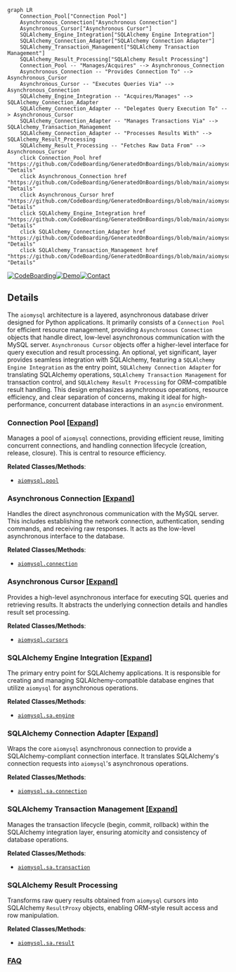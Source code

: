 ```mermaid
graph LR
    Connection_Pool["Connection Pool"]
    Asynchronous_Connection["Asynchronous Connection"]
    Asynchronous_Cursor["Asynchronous Cursor"]
    SQLAlchemy_Engine_Integration["SQLAlchemy Engine Integration"]
    SQLAlchemy_Connection_Adapter["SQLAlchemy Connection Adapter"]
    SQLAlchemy_Transaction_Management["SQLAlchemy Transaction Management"]
    SQLAlchemy_Result_Processing["SQLAlchemy Result Processing"]
    Connection_Pool -- "Manages/Acquires" --> Asynchronous_Connection
    Asynchronous_Connection -- "Provides Connection To" --> Asynchronous_Cursor
    Asynchronous_Cursor -- "Executes Queries Via" --> Asynchronous_Connection
    SQLAlchemy_Engine_Integration -- "Acquires/Manages" --> SQLAlchemy_Connection_Adapter
    SQLAlchemy_Connection_Adapter -- "Delegates Query Execution To" --> Asynchronous_Cursor
    SQLAlchemy_Connection_Adapter -- "Manages Transactions Via" --> SQLAlchemy_Transaction_Management
    SQLAlchemy_Connection_Adapter -- "Processes Results With" --> SQLAlchemy_Result_Processing
    SQLAlchemy_Result_Processing -- "Fetches Raw Data From" --> Asynchronous_Cursor
    click Connection_Pool href "https://github.com/CodeBoarding/GeneratedOnBoardings/blob/main/aiomysql/Connection_Pool.md" "Details"
    click Asynchronous_Connection href "https://github.com/CodeBoarding/GeneratedOnBoardings/blob/main/aiomysql/Asynchronous_Connection.md" "Details"
    click Asynchronous_Cursor href "https://github.com/CodeBoarding/GeneratedOnBoardings/blob/main/aiomysql/Asynchronous_Cursor.md" "Details"
    click SQLAlchemy_Engine_Integration href "https://github.com/CodeBoarding/GeneratedOnBoardings/blob/main/aiomysql/SQLAlchemy_Engine_Integration.md" "Details"
    click SQLAlchemy_Connection_Adapter href "https://github.com/CodeBoarding/GeneratedOnBoardings/blob/main/aiomysql/SQLAlchemy_Connection_Adapter.md" "Details"
    click SQLAlchemy_Transaction_Management href "https://github.com/CodeBoarding/GeneratedOnBoardings/blob/main/aiomysql/SQLAlchemy_Transaction_Management.md" "Details"
```

[![CodeBoarding](https://img.shields.io/badge/Generated%20by-CodeBoarding-9cf?style=flat-square)](https://github.com/CodeBoarding/GeneratedOnBoardings)[![Demo](https://img.shields.io/badge/Try%20our-Demo-blue?style=flat-square)](https://www.codeboarding.org/demo)[![Contact](https://img.shields.io/badge/Contact%20us%20-%20contact@codeboarding.org-lightgrey?style=flat-square)](mailto:contact@codeboarding.org)

## Details

The `aiomysql` architecture is a layered, asynchronous database driver designed for Python applications. It primarily consists of a `Connection Pool` for efficient resource management, providing `Asynchronous Connection` objects that handle direct, low-level asynchronous communication with the MySQL server. `Asynchronous Cursor` objects offer a higher-level interface for query execution and result processing. An optional, yet significant, layer provides seamless integration with SQLAlchemy, featuring a `SQLAlchemy Engine Integration` as the entry point, `SQLAlchemy Connection Adapter` for translating SQLAlchemy operations, `SQLAlchemy Transaction Management` for transaction control, and `SQLAlchemy Result Processing` for ORM-compatible result handling. This design emphasizes asynchronous operations, resource efficiency, and clear separation of concerns, making it ideal for high-performance, concurrent database interactions in an `asyncio` environment.

### Connection Pool [[Expand]](./Connection_Pool.md)
Manages a pool of `aiomysql` connections, providing efficient reuse, limiting concurrent connections, and handling connection lifecycle (creation, release, closure). This is central to resource efficiency.


**Related Classes/Methods**:

- <a href="https://github.com/aio-libs/aiomysql/blob/master/aiomysql/pool.py" target="_blank" rel="noopener noreferrer">`aiomysql.pool`</a>


### Asynchronous Connection [[Expand]](./Asynchronous_Connection.md)
Handles the direct asynchronous communication with the MySQL server. This includes establishing the network connection, authentication, sending commands, and receiving raw responses. It acts as the low-level asynchronous interface to the database.


**Related Classes/Methods**:

- <a href="https://github.com/aio-libs/aiomysql/blob/master/aiomysql/connection.py" target="_blank" rel="noopener noreferrer">`aiomysql.connection`</a>


### Asynchronous Cursor [[Expand]](./Asynchronous_Cursor.md)
Provides a high-level asynchronous interface for executing SQL queries and retrieving results. It abstracts the underlying connection details and handles result set processing.


**Related Classes/Methods**:

- <a href="https://github.com/aio-libs/aiomysql/blob/master/aiomysql/cursors.py" target="_blank" rel="noopener noreferrer">`aiomysql.cursors`</a>


### SQLAlchemy Engine Integration [[Expand]](./SQLAlchemy_Engine_Integration.md)
The primary entry point for SQLAlchemy applications. It is responsible for creating and managing SQLAlchemy-compatible database engines that utilize `aiomysql` for asynchronous operations.


**Related Classes/Methods**:

- <a href="https://github.com/aio-libs/aiomysql/blob/master/aiomysql/sa/engine.py" target="_blank" rel="noopener noreferrer">`aiomysql.sa.engine`</a>


### SQLAlchemy Connection Adapter [[Expand]](./SQLAlchemy_Connection_Adapter.md)
Wraps the core `aiomysql` asynchronous connection to provide a SQLAlchemy-compliant connection interface. It translates SQLAlchemy's connection requests into `aiomysql`'s asynchronous operations.


**Related Classes/Methods**:

- <a href="https://github.com/aio-libs/aiomysql/blob/master/aiomysql/sa/connection.py" target="_blank" rel="noopener noreferrer">`aiomysql.sa.connection`</a>


### SQLAlchemy Transaction Management [[Expand]](./SQLAlchemy_Transaction_Management.md)
Manages the transaction lifecycle (begin, commit, rollback) within the SQLAlchemy integration layer, ensuring atomicity and consistency of database operations.


**Related Classes/Methods**:

- <a href="https://github.com/aio-libs/aiomysql/blob/master/aiomysql/sa/transaction.py" target="_blank" rel="noopener noreferrer">`aiomysql.sa.transaction`</a>


### SQLAlchemy Result Processing
Transforms raw query results obtained from `aiomysql` cursors into SQLAlchemy `ResultProxy` objects, enabling ORM-style result access and row manipulation.


**Related Classes/Methods**:

- <a href="https://github.com/aio-libs/aiomysql/blob/master/aiomysql/sa/result.py" target="_blank" rel="noopener noreferrer">`aiomysql.sa.result`</a>




### [FAQ](https://github.com/CodeBoarding/GeneratedOnBoardings/tree/main?tab=readme-ov-file#faq)